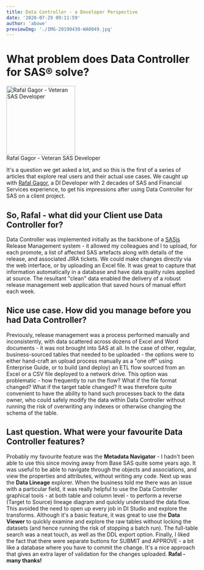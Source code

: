 ```yaml
---
title: Data Controller - a Developer Perspective
date: '2020-07-29 09:11:59'
author: 'abowe'
previewImg: './IMG-20190430-WA0049.jpg'
---
```


<h1>What problem does Data Controller for SAS® solve?</h1>

<div class="imgHolder alignright"><a href="https://www.linkedin.com/in/rgagor/"><img class="wp-image-1070 size-square" src="https://datacontroller.io/wp-content/uploads/2020/07/IMG-20190430-WA0049-180x180.jpg" alt="Rafal Gagor - Veteran SAS Developer" width="180" height="180" /></a><div><span>Rafal Gagor - Veteran SAS Developer</span></div></div>

It's a question we get asked a lot, and so this is the first of a series of articles that explore real users and their actual use cases. We caught up with <a href="https://www.linkedin.com/in/rgagor/">Rafal Gagor</a>, a DI Developer with 2 decades of SAS and Financial Services experience, to get his impressions after using Data Controller for SAS on a client project. <h2><strong>So, Rafal - what did your Client use Data Controller for?</strong></h2> Data Controller was implemented initially as the backbone of a <a href="https://sasjs.io">SASjs</a> Release Management system - it allowed my colleagues and I to upload, for each promote, a list of affected SAS artefacts along with details of the release, and associated JIRA tickets. We could make changes directly via the web interface, or by uploading an Excel file. It was great to capture that information automatically in a database and have data quality rules applied at source. The resultant "clean" data enabled the delivery of a robust release management web application that saved hours of manual effort each week. <h2><strong>Nice use case. How did you manage before you had Data Controller?</strong></h2> Previously, release management was a process performed manually and inconsistently, with data scattered across dozens of Excel and Word documents - it was not brought into SAS at all. In the case of other, regular, business-sourced tables that needed to be uploaded - the options were to either hand-craft an upload process manually as a "one off" using Enterprise Guide, or to build (and deploy) an ETL flow sourced from an Excel or a CSV file deployed to a network drive. This option was problematic - how frequently to run the flow? What if the file format changed? What if the target table changed? It was therefore quite convenient to have the ability to hand such processes back to the data owner, who could safely modify the data within Data Controller without running the risk of overwriting any indexes or otherwise changing the schema of the table. <h2><strong>Last question. What were your favourite Data Controller features?</strong></h2> Probably my favourite feature was the <strong>Metadata Navigator</strong> - I hadn't been able to use this since moving away from Base SAS quite some years ago. It was useful to be able to navigate through the objects and associations, and view the properties and attributes, without writing any code. Next up was the <strong>Data Lineage</strong> explorer. When the business told me there was an issue with a particular field, it was really helpful to use the Data Controller graphical tools - at both table and column level - to perform a reverse (Target to Source) lineage diagram and quickly understand the data flow. This avoided the need to open up every job in DI Studio and explore the transforms. Although it's a basic feature, it was great to use the <strong>Data Viewer</strong> to quickly examine and explore the raw tables without locking the datasets (and hence running the risk of stopping a batch run). The full-table search was a neat touch, as well as the DDL export option. Finally, I liked the fact that there were separate buttons for SUBMIT and APPROVE - a bit like a database where you have to commit the change. It's a nice approach that gives an extra layer of validation for the changes uploaded. <strong>Rafal - many thanks!</strong>
